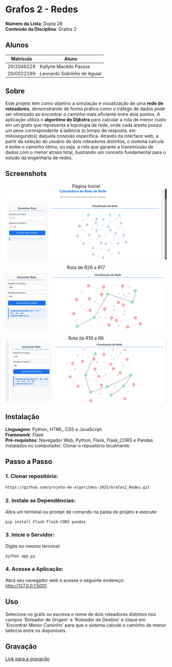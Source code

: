# Grafos 2 - Redes 

**Número da Lista**: Dupla 28<br>
**Conteúdo da Disciplina**: Grafos 2<br>

## Alunos
|Matrícula | Aluno |
| -- | -- |
| 20/2046229  |  Kallyne Macêdo Passos |
| 20/0022199  | Leonardo Sobrinho de Aguiar |

## Sobre 
Este projeto tem como objetivo a simulação e visualização de uma **rede de roteadores**, demonstrando de forma prática como o tráfego de dados pode ser otimizado ao encontrar o caminho mais eficiente entre dois pontos. A aplicação utiliza o **algoritmo de Dijkstra** para calcular a rota de menor custo em um grafo que representa a topologia da rede, onde cada aresta possui um peso correspondente à latência (o tempo de resposta, em milissegundos) daquela conexão específica. Através da interface web, a partir da seleção do usuário de dois roteadores distintos, o sistema calcula e exibe o caminho ótimo, ou seja, a rota que garante a transmissão de dados com o menor atraso total, ilustrando um conceito fundamental para o estudo da engenharia de redes.

## Screenshots

<center>

Página Inicial
![](images/image-1.png)

Rota de R26 a R17
![](images/image-2.png)

Rota de R19 a R6    
![](images/image.png)

</center>



## Instalação 
**Linguagem**: Python, HTML, CSS e JavaScript<br>
**Framework**: Flask<br>
**Pré-requisitos**: Navegador Web, Python, Flask, Flask_CORS e Pandas instalados no computador; Clonar o repositório localmente.

## Passo a Passo
### 1. Clonar repositório:
```bash
https://github.com/projeto-de-algoritmos-2025/Grafos2_Redes.git
```
### 2. Instale as Dependências:
Abra um terminal ou prompt de comando na pasta do projeto e execute:
```bash
pip install Flask Flask-CORS pandas
```
### 3. Inicie o Servidor:
Digite no mesmo terminal:
```bash
python app.py
```
### 4. Acesse a Aplicação:
Abra seu navegador web e acesse o seguinte endereço: http://127.0.0.1:5001

## Uso

Selecione no grafo ou escreva o nome de dois roteadores distintos nos campos 'Roteador de Origem' e 'Roteador de Destino' e clique em 'Encontrar Menor Caminho' para que o sistema calcule o caminho de menor latência entre os disponíveis.

## Gravação  
[Link para a gravação](https://www.youtube.com/watch?v=E2JLFcNlz1w)




